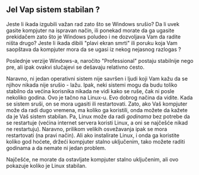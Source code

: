 <?php require("../../entete.php"); ?> <?php require("../../base.php"); ?>

<div id="corps">

<h2>Jel Vap sistem stabilan ?</h2>

<p>Jeste li ikada izgubili važan rad zato što se Windows srušio? Da li uvek
gasite kompjuter na ispravan način, ili ponekad morate da ga ugasite prekidačem
zato što je Windows poludeo i ne dozvoljava Vam da radite ništa drugo?
Jeste li ikada dibili "plavi ekran smrti" ili poruku koja Vam saopštava da 
kompjuter mora da se ugasi iz nekog nejasnog razlogas ?</p>

<p>Poslednje verzije Windows-a, naročito "Professional" postaju stabilnije nego pre,
ali ipak ovakvi slučajevi se dešavaju relativno ćesto.</p>

<p>Naravno, ni jedan operativni sistem nije savršen i ljudi koji Vam kažu
da se njihov nikada nije srušio - lažu. Ipak, neki sistemi mogu da budu toliko
stabilno da većina korisnika nikada ne vidi kako se ruše, 
čak ni posle nekoliko godina. Ovo je tačno na Linux-u. Evo dobrog načina da vidite.
Kada se sistem sruši, on se mora ugasiti ili restartovati. Zato, ako Vaš
kompjuter može da radi dugo vremena, ma koliko ga koristili,
onda možete da kažete da je Vaš sistem stabilan. Pa, Linux može da
radi <i>godinama</i> bez potrebe da se restartuje (većina internet servera
koristi Linux, a oni se najčešće nikad ne restartuju). Naravno, prilikom 
velikih osvežavanja ipak se mora restartovati (na pravi način). Ali ako instalirate 
Linux, i onda ga koristite koliko god hoćete, držeći kompjuter 
stalno uključenim, tako možete raditi godinama a da nemate ni jedan problem.</p>

<p>Najčešće, ne morate da ostavljate kompjuter stalno uključenim, ali ovo pokazuje
koliko je Linux stabilan.</p>

</div>


